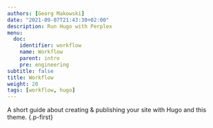 ```yaml
---
authors: [Georg Makowski]
date: "2021-09-07T21:43:30+02:00"
description: Run Hugo with Perplex 
menu:
  doc:
    identifier: workflow
    name: Workflow
    parent: intro
    pre: engineering
subtitle: false
title: Workflow
weight: 20
tags: [workflow, hugo]
---
```


A short guide about creating & publishing your site with Hugo and this theme.
{.p-first} <!--more-->
